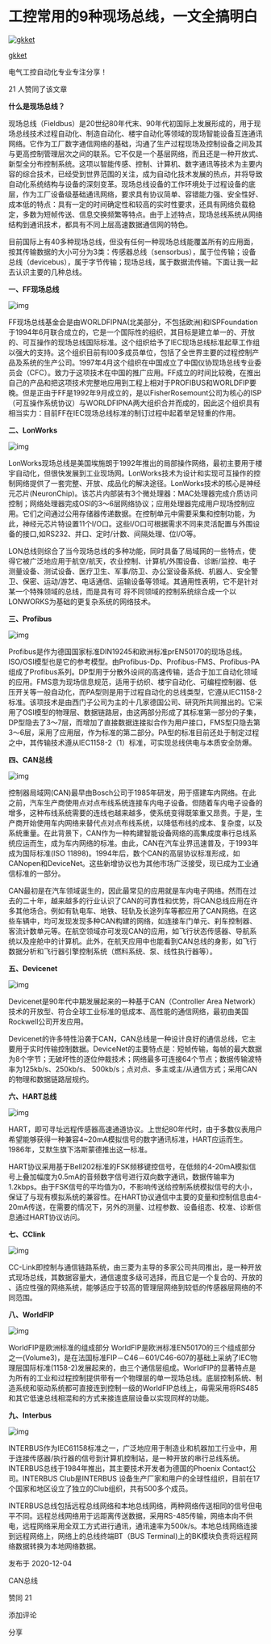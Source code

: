 # 工控常用的9种现场总线，一文全搞明白

[![gkket](https://pic3.zhimg.com/v2-9433d4c9e95987490141bca0c4c35088_xs.jpg?source=172ae18b)](https://www.zhihu.com/people/gkket)

[gkket](https://www.zhihu.com/people/gkket)

电气工控自动化专业专注分享！



21 人赞同了该文章

**什么是现场总线？**

现场总线（Fieldbus）是20世纪80年代末、90年代初国际上发展形成的，用于现场总线技术过程自动化、制造自动化、楼宇自动化等领域的现场智能设备互连通讯网络。它作为工厂数字通信网络的基础，沟通了生产过程现场及控制设备之间及其与更高控制管理层次之间的联系。它不仅是一个基层网络，而且还是一种开放式、新型全分布控制系统。这项以智能传感、控制、计算机、数字通讯等技术为主要内容的综合技术，已经受到世界范围的关注，成为自动化技术发展的热点，并将导致自动化系统结构与设备的深刻变革。现场总线设备的工作环境处于过程设备的底层，作为工厂设备级基础通讯网络，要求具有协议简单、容错能力强、安全性好、成本低的特点：具有一定的时间确定性和较高的实时性要求，还具有网络负载稳定，多数为短帧传送、信息交换频繁等特点。由于上述特点，现场总线系统从网络结构到通讯技术，都具有不同上层高速数据通信网的特色。

目前国际上有40多种现场总线，但没有任何一种现场总线能覆盖所有的应用面，按其传输数据的大小可分为3类：传感器总线（sensorbus），属于位传输；设备总线（devicebus），属于字节传输；现场总线，属于数据流传输。下面让我一起去认识主要的几种总线。



**一、FF现场总线**



![img](https://pic3.zhimg.com/80/v2-6d5ec167b9e729f43106ea930f631676_1440w.jpg)



FF现场总线基金会是由WORLDFIPNA(北美部分，不包括欧洲)和ISPFoundation于1994年6月联合成立的，它是一个国际性的组织，其目标是建立单一的、开放的、可互操作的现场总线国际标准。这个组织给予了IEC现场总线标准起草工作组以强大的支持。这个组织目前有l00多成员单位，包括了全世界主要的过程控制产品及系统的生产公司。1997年4月这个组织在中国成立了中国仪协现场总线专业委员会（CFC）。致力于这项技术在中国的推广应用。FF成立的时间比较晚，在推出自己的产品和把这项技术完整地应用到工程上相对于PROFIBUS和WORLDFIP要晚。但是正由于FF是1992年9月成立的，是以FisherRosemount公司为核心的ISP（可互操作系统协议）与WORLDFIPNA两大组织合并而成的，因此这个组织具有相当实力：目前FF在IEC现场总线标准的制订过程中起着举足轻重的作用。



**二、LonWorks**



![img](https://pic1.zhimg.com/80/v2-f563a218744821fd25de7b6375d28c28_1440w.jpg)



LonWorks现场总线是美国埃施朗于1992年推出的局部操作网络，最初主要用于楼宇自动化，但很快发展到工业现场网。LonWorks技术为设计和实现可互操作的控制网络提供了一套完整、开放、成品化的解决途径。LonWorks技术的核心是神经元芯片(NeuronChip)。该芯片内部装有3个微处理器：MAC处理器完成介质访问控制；网络处理器完成OSI的3～6层网络协议；应用处理器完成用户现场控制应用。它们之间通过公用存储器传递数据。在控制单元中需要采集和控制功能，为此，神经元芯片特设置11个I/O口。这些I/O口可根据需求不同来灵活配置与外围设备的接口,如RS232、并口、定时/计数、间隔处理、位I/O等。

LON总线则综合了当今现场总线的多种功能，同时具备了局域网的一些特点，使得它被广泛地应用于航空/航天，农业控制、计算机/外围设备、诊断/监控、电子测量设备、测试设备、医疗卫生、军事/防卫、办公室设备系统、机器人、安全警卫、保密、运动/游艺、电话通信、运输设备等领域。其通用性表明，它不是针对某一个特殊领域的总线，而是具有可 将不同领域的控制系统综合成一个以LONWORKS为基础的更复杂系统的网络技术。



**三、Profibus**



![img](https://pic2.zhimg.com/80/v2-7f60e56275b47ab2834dfd33e2527971_1440w.jpg)



Profibus是作为德国国家标准DIN19245和欧洲标准prEN50170的现场总线。ISO/OSI模型也是它的参考模型。由Profibus-Dp、Profibus-FMS、Profibus-PA组成了Profibus系列。DP型用于分散外设间的高速传输，适合于加工自动化领域的应用。FMS意为现场信息规范，适用于纺织、楼宇自动化、可编程控制器、低压开关等一般自动化，而PA型则是用于过程自动化的总线类型，它遵从IEC1158-2标准。该项技术是由西门子公司为主的十几家德国公司、研究所共同推出的。它采用了OSI模型的物理层、数据链路层，由这两部分形成了其标准第一部分的子集，DP型隐去了3～7层，而增加了直接数据连接拟合作为用户接口，FMS型只隐去第3～6层，采用了应用层，作为标准的第二部分。PA型的标准目前还处于制定过程之中，其传输技术遵从IEC1158-2（1）标准，可实现总线供电与本质安全防爆。



**四、CAN总线**



![img](https://pic3.zhimg.com/80/v2-4adfed36c2acfc09ef2c2ad8d68b0b9a_1440w.jpg)



控制器局域网(CAN)最早由Bosch公司于1985年研发，用于搭建车内网络。在此之前，汽车生产商使用点对点布线系统连接车内电子设备。但随着车内电子设备的增多，这种布线系统需要的连线也越来越多，使系统变得既笨重又昂贵。于是，生产商开始使用车内网络来替代点对点布线系统，以降低布线的成本、复杂度，以及系统重量。在此背景下，CAN作为一种构建智能设备网络的高集成度串行总线系统应运而生，成为车内网络的标准。由此，CAN在汽车业界迅速普及，于1993年成为国际标准(ISO 11898)。1994年后，数个CAN的高层协议标准形成，如CANopen和DeviceNet。这些新增协议也为其他市场广泛接受，现已成为工业通信标准的一部分。

CAN最初是在汽车领域诞生的，因此最常见的应用就是车内电子网络。然而在过去的二十年，越来越多的行业认识了CAN的可靠性和优势，将CAN总线应用在许多其他场合。例如有轨电车、地铁、轻轨及长途列车等都应用了CAN网络。在这些车辆中，均可发现发现多种CAN构建的网络，如连接车门单元、刹车控制器、客流计数单元等。在航空领域亦可发现CAN的应用，如飞行状态传感器、导航系统以及座舱中的计算机。此外，在航天应用中也能看到CAN总线的身影，如飞行数据分析和飞行器引擎控制系统（燃料系统、泵、线性执行器等）。



**五、Devicenet**



![img](https://pic2.zhimg.com/80/v2-e6e270390a781852a86a833353834815_1440w.jpg)



Devicenet是90年代中期发展起来的一种基于CAN（Controller Area Network）技术的开放型、符合全球工业标准的低成本、高性能的通信网络，最初由美国Rockwell公司开发应用。

Devicenet的许多特性沿袭于CAN，CAN总线是一种设计良好的通信总线，它主要用于实时传输控制数据。DeviceNet的主要特点是：短帧传输，每帧的最大数据为8个字节；无破坏性的逐位仲裁技术；网络最多可连接64个节点；数据传输波特率为125kb/s、250kb/s、 500kb/s；点对点、多主或主/从通信方式；采用CAN的物理和数据链路层规约。



**六、HART总线**



![img](https://pic4.zhimg.com/80/v2-a8c45a94191b6a92f919dc5a853e4b97_1440w.jpg)



HART，即可寻址远程传感器高速通道协议。上世纪80年代时，由于多数仪表用户希望能够获得一种兼容4~20mA模拟信号的数字通讯标准，HART应运而生。1986年，艾默生旗下洛斯蒙德推出这一标准。

HART协议采用基于Bell202标准的FSK频移键控信号，在低频的4-20mA模拟信号上叠加幅度为0.5mA的音频数字信号进行双向数字通讯，数据传输率为1.2kbps。由于FSK信号的平均值为0，不影响传送给控制系统模拟信号的大小，保证了与现有模拟系统的兼容性。在HART协议通信中主要的变量和控制信息由4-20mA传送，在需要的情况下，另外的测量、过程参数、设备组态、校准、诊断信息通过HART协议访问。



**七、CClink**



![img](https://pic2.zhimg.com/80/v2-0c62dd07570fcd7ee6881f6ec1cc2d59_1440w.jpg)



CC-Link即控制与通信链路系统，由三菱为主导的多家公司共同推出，是一种开放式现场总线，其数据容量大，通信速度多级可选择，而且它是一个复合的、开放的 、适应性强的网络系统，能够适应于较高的管理层网络到较低的传感器层网络的不同范围。



**八、WorldFIP**



![img](https://pic4.zhimg.com/80/v2-9205c767fcdea8654933875de51988bf_1440w.jpg)



WorldFIP是欧洲标准的组成部分 WorldFIP是欧洲标准EN50170的三个组成部分之一(Volume3)，是在法国标准FIP－C46－601/C46-607的基础上采纳了IEC物理层国际标准(1158-2)发展起来的，由三个通信层组成。WorldFIP的显著特点是为所有的工业和过程控制提供带有一个物理层的单一现场总线。底层控制系统、制造系统和驱动系统都可直接连到控制一级的WorldFIP总线上，毋需采用将RS485和其它低速总线相混和的方式来接连底层设备以实现同样的功能。



**九、Interbus**



![img](https://pic4.zhimg.com/80/v2-4b017a39251485eaed2af96951ee94cb_1440w.jpg)



INTERBUS作为IEC61158标准之一，广泛地应用于制造业和机器加工行业中，用于连接传感器/执行器的信号到计算机控制站，是一种开放的串行总线系统。INTERBUS总线于1984年推出，其主要技术开发者为德国的Phoenix Contact公司。INTERBUS Club是INTERBUS 设备生产厂家和用户的全球性组织，目前在17个国家和地区设立了独立的Club组织，共有500多个成员。

INTERBUS总线包括远程总线网络和本地总线网络，两种网络传送相同的信号但电平不同。远程总线网络用于远距离传送数据，采用RS-485传输，网络本向不供电，远程网络采用全双工方式进行通讯，通讯速率为500k/s。本地总线网络连接到远程网络上，网络上的总线终端BT（BUS Terminal)上的BK模块负责将远程网络数据转换为本地网络数据。

发布于 2020-12-04

CAN总线

赞同 21

添加评论

分享